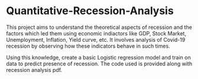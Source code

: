 # Quantitative-Recession-Analysis
This project aims to understand the theoretical aspects of recession and the factors which led them using economic indiactors like GDP, Stock Market, Unemployment, Inflation, Yield curve, etc. It involves analysis of Covid-19 recession by observing how these indicators behave in such times.

Using this knowledge, create a basic Logistic regression model and train on data to predict presence of recession. The code used is provided along with recession analysis pdf.
